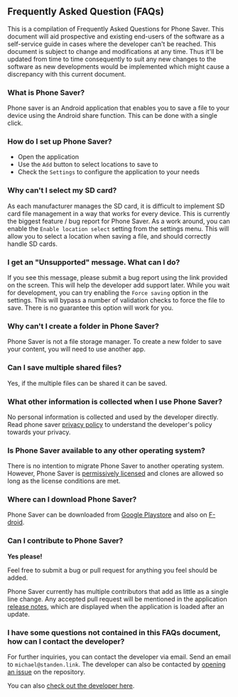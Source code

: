 ## Frequently Asked Question (FAQs)

This is a compilation of Frequently Asked Questions for Phone Saver. This document will aid prospective and existing end-users of the software as a self-service guide in cases where the developer can't be reached. This document is subject to change and modifications at any time. Thus it'll be updated from time to time consequently to suit any new changes to the software as new developments would be implemented which might cause a discrepancy with this current document.

### What is Phone Saver?

Phone saver is an Android application that enables you to save a file to your device using the Android share function. This can be done with a single click.

### How do I set up Phone Saver?

* Open the application
* Use the `Add` button to select locations to save to
* Check the `Settings` to configure the application to your needs

### Why can't I select my SD card?

As each manufacturer manages the SD card, it is difficult to implement SD card file management in a way that works for every device. This is currently the biggest feature / bug report for Phone Saver. 
As a work around, you can enable the `Enable location select` setting from the settings menu. This will allow you to select a location when saving a file, and should correctly handle SD cards. 

### I get an "Unsupported" message. What can I do?

If you see this message, please submit a bug report using the link provided on the screen. This will help the developer add support later. 
While you wait for development, you can try enabling the `Force saving` option in the settings. This will bypass a number of validation checks to force the file to save. There is no guarantee this option will work for you.

### Why can't I create a folder in Phone Saver?

Phone Saver is not a file storage manager. To create a new folder to save your content, you will need to use another app. 

### Can I save multiple shared files?

Yes, if the multiple files can be shared it can be saved.

### What other information is collected when I use Phone Saver?

No personal information is collected and used by the developer directly. Read phone saver [privacy policy](https://github.com/ScreamingHawk/phone-saver/blob/master/Privacy.md) to understand the developer's policy towards your privacy.

### Is Phone Saver available to any other operating system?

There is no intention to migrate Phone Saver to another operating system.
However, Phone Saver is [permissively licensed](https://github.com/ScreamingHawk/phone-saver/blob/master/LICENSE) and clones are allowed so long as the license conditions are met.

### Where can I download Phone Saver?

Phone Saver can be downloaded from [Google Playstore](https://play.google.com/store/apps/details?id=link.standen.michael.phonesaver) and also on [F-droid](https://f-droid.org/repository/browse/?fdid=link.standen.michael.phonesaver).

### Can I contribute to Phone Saver?

**Yes please!**

Feel free to submit a bug or pull request for anything you feel should be added.

Phone Saver currently has multiple contributors that add as little as a single line change. Any accepted pull request will be mentioned in the application [release notes](https://github.com/ScreamingHawk/phone-saver/blob/master/app/src/main/res/xml/changelog_master.xml), which are displayed when the application is loaded after an update.

### I have some questions not contained in this FAQs document, how can I contact the developer?

For further inquiries, you can contact the developer via email. Send an email to `michael@standen.link`. The developer can also be contacted by [opening an issue](https://github.com/ScreamingHawk/phone-saver/issues/new) on the repository.

You can also [check out the developer here](https://michael.standen.link/).
